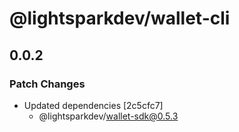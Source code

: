 # @lightsparkdev/wallet-cli

## 0.0.2

### Patch Changes

- Updated dependencies [2c5cfc7]
  - @lightsparkdev/wallet-sdk@0.5.3
